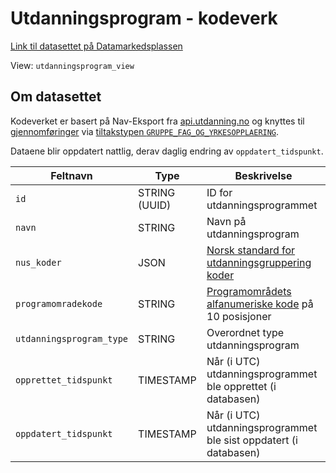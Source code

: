 # Utdanningsprogram - kodeverk

[Link til datasettet på Datamarkedsplassen](https://data.ansatt.nav.no/dataproduct/48c6dab9-d236-4088-bb48-0a59007148c9/Arbeidsmarkedstiltak%20%28Valp%29/71edccf5-ad70-4b16-9f0f-77825e469423)

View: `utdanningsprogram_view`

## Om datasettet

Kodeverket er basert på Nav-Eksport fra [api.utdanning.no](https://api.utdanning.no/) og knyttes
til [gjennomføringer](gjennomforing_view.md) via
[tiltakstypen `GRUPPE_FAG_OG_YRKESOPPLAERING`](tiltakstype_view.md).

Dataene blir oppdatert nattlig, derav daglig endring av `oppdatert_tidspunkt`.

| Feltnavn                 | Type          | Beskrivelse                                                                                                 |
|--------------------------|---------------|-------------------------------------------------------------------------------------------------------------|
| `id`                     | STRING (UUID) | ID for utdanningsprogrammet                                                                                 |
| `navn`                   | STRING        | Navn på utdanningsprogram                                                                                   |
| `nus_koder`              | JSON          | [Norsk standard for utdanningsgruppering koder](https://www.ssb.no/klass/klassifikasjoner/36)               |
| `programomradekode`      | STRING        | [Programområdets alfanumeriske kode](https://regbok.udir.no/35004/3344/35042-1021038.html) på 10 posisjoner |
| `utdanningsprogram_type` | STRING        | Overordnet type utdanningsprogram                                                                           |
| `opprettet_tidspunkt`    | TIMESTAMP     | Når (i UTC) utdanningsprogrammet ble opprettet (i databasen)                                                |
| `oppdatert_tidspunkt`    | TIMESTAMP     | Når (i UTC) utdanningsprogrammet ble sist oppdatert (i databasen)                                           |
